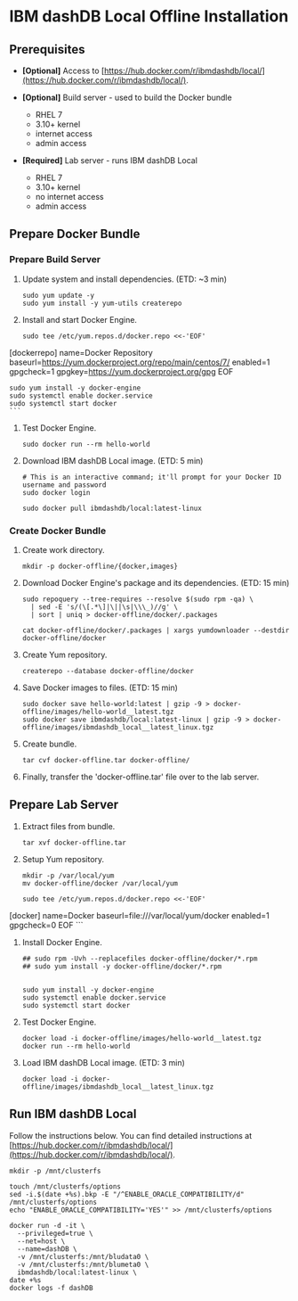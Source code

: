# IBM dashDB Local Offline Installation

## Prerequisites

* **[Optional]** Access to [https://hub.docker.com/r/ibmdashdb/local/](https://hub.docker.com/r/ibmdashdb/local/).

* **[Optional]** Build server - used to build the Docker bundle
  * RHEL 7
  * 3.10+ kernel
  * internet access
  * admin access

* **[Required]** Lab server - runs IBM dashDB Local
  * RHEL 7
  * 3.10+ kernel
  * no internet access
  * admin access


## Prepare Docker Bundle

### Prepare Build Server

1.  Update system and install dependencies. (ETD: ~3 min)
    ```shell
    sudo yum update -y
    sudo yum install -y yum-utils createrepo
    ```

1.  Install and start Docker Engine.

    ```shell
    sudo tee /etc/yum.repos.d/docker.repo <<-'EOF'
[dockerrepo]
name=Docker Repository
baseurl=https://yum.dockerproject.org/repo/main/centos/7/
enabled=1
gpgcheck=1
gpgkey=https://yum.dockerproject.org/gpg
EOF

    sudo yum install -y docker-engine
    sudo systemctl enable docker.service
    sudo systemctl start docker
    ```

1.  Test Docker Engine.

    ```shell
    sudo docker run --rm hello-world
    ```

1.  Download IBM dashDB Local image. (ETD: 5 min)

    ```shell
    # This is an interactive command; it'll prompt for your Docker ID username and password
    sudo docker login

    sudo docker pull ibmdashdb/local:latest-linux
    ```


### Create Docker Bundle

1.  Create work directory.

    ```shell
    mkdir -p docker-offline/{docker,images}
    ```

1.  Download Docker Engine's package and its dependencies. (ETD: 15 min)

    ```shell
    sudo repoquery --tree-requires --resolve $(sudo rpm -qa) \
      | sed -E 's/(\[.*\]|\||\s|\\\_)//g' \
      | sort | uniq > docker-offline/docker/.packages

    cat docker-offline/docker/.packages | xargs yumdownloader --destdir docker-offline/docker
    ```

1.  Create Yum repository.

    ```shell
    createrepo --database docker-offline/docker
    ```

1.  Save Docker images to files. (ETD: 15 min)

    ```shell
    sudo docker save hello-world:latest | gzip -9 > docker-offline/images/hello-world__latest.tgz
    sudo docker save ibmdashdb/local:latest-linux | gzip -9 > docker-offline/images/ibmdashdb_local__latest_linux.tgz
    ```

1.  Create bundle.

    ```shell
    tar cvf docker-offline.tar docker-offline/
    ```

1.  Finally, transfer the 'docker-offline.tar' file over to the lab server.


## Prepare Lab Server

1.  Extract files from bundle.

    ```shell
    tar xvf docker-offline.tar
    ```

1.  Setup Yum repository.

    ```shell
    mkdir -p /var/local/yum
    mv docker-offline/docker /var/local/yum

    sudo tee /etc/yum.repos.d/docker.repo <<-'EOF'
[docker]
name=Docker
baseurl=file:///var/local/yum/docker
enabled=1
gpgcheck=0
EOF
    ```

1.  Install Docker Engine.

    ```shell
    ## sudo rpm -Uvh --replacefiles docker-offline/docker/*.rpm
    ## sudo yum install -y docker-offline/docker/*.rpm


    sudo yum install -y docker-engine
    sudo systemctl enable docker.service
    sudo systemctl start docker
    ```

1.  Test Docker Engine.

    ```shell
    docker load -i docker-offline/images/hello-world__latest.tgz
    docker run --rm hello-world
    ```

1.  Load IBM dashDB Local image. (ETD: 3 min)

    ```shell
    docker load -i docker-offline/images/ibmdashdb_local__latest_linux.tgz
    ```


## Run IBM dashDB Local

Follow the instructions below. You can find detailed instructions at [https://hub.docker.com/r/ibmdashdb/local/](https://hub.docker.com/r/ibmdashdb/local/).

```shell
mkdir -p /mnt/clusterfs

touch /mnt/clusterfs/options
sed -i.$(date +%s).bkp -E "/^ENABLE_ORACLE_COMPATIBILITY/d" /mnt/clusterfs/options
echo "ENABLE_ORACLE_COMPATIBILITY='YES'" >> /mnt/clusterfs/options

docker run -d -it \
  --privileged=true \
  --net=host \
  --name=dashDB \
  -v /mnt/clusterfs:/mnt/bludata0 \
  -v /mnt/clusterfs:/mnt/blumeta0 \
  ibmdashdb/local:latest-linux \
date +%s
docker logs -f dashDB
```
